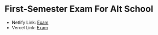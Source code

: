 # First-Semester Exam For Alt School
- Netlify Link: [Exam](https://celadon-marzipan-6ed892.netlify.app/)
- Vercel Link: [Exam](https://first-semester.vercel.app/)
